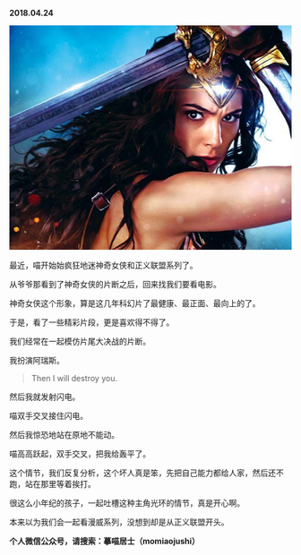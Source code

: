 
          
            
**2018.04.24**



![](img/51001-db0a4d055df369e4.jpeg)




最近，喵开始始疯狂地迷神奇女侠和正义联盟系列了。

从爷爷那看到了神奇女侠的片断之后，回来找我们要看电影。

神奇女侠这个形象，算是这几年科幻片了最健康、最正面、最向上的了。

于是，看了一些精彩片段，更是喜欢得不得了。

我们经常在一起模仿片尾大决战的片断。

我扮演阿瑞斯。
>Then I will destroy you.



然后我就发射闪电。

喵双手交叉接住闪电。

然后我惊恐地站在原地不能动。

喵高高跃起，双手交叉，把我给轰平了。

这个情节，我们反复分析，这个坏人真是笨，先把自己能力都给人家，然后还不跑，站在那里等着挨打。

很这么小年纪的孩子，一起吐槽这种主角光环的情节，真是开心啊。

本来以为我们会一起看漫威系列，没想到却是从正义联盟开头。


**个人微信公众号，请搜索：摹喵居士（momiaojushi）**

          
        